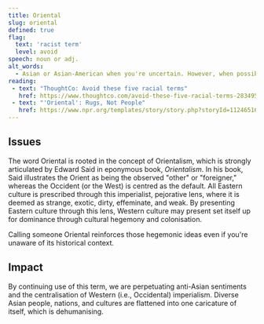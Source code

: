 ```yaml
---
title: Oriental
slug: oriental
defined: true
flag:
  text: 'racist term'
  level: avoid
speech: noun or adj.
alt_words:
  - Asian or Asian-American when you're uncertain. However, when possible, be as specific as possible. If you know or can ask someone's ethnicity, it's better to be specific such as Korean-Canadian or Vietnamese-American.
reading:
 - text: "ThoughtCo: Avoid these five racial terms"
   href: https://www.thoughtco.com/avoid-these-five-racial-terms-2834959
 - text: "'Oriental': Rugs, Not People"
   href: https://www.npr.org/templates/story/story.php?storyId=112465167?storyId=112465167
---
```


## Issues

The word Oriental is rooted in the concept of Orientalism, which is strongly articulated by Edward Said in eponymous book, _Orientalism_. In his book, Said illustrates the Orient as being the observed "other" or "foreigner," whereas the Occident (or the West) is centred as the default. All Eastern culture is prescribed through this imperialist, pejorative lens, where it is deemed as strange, exotic, dirty, effeminate, and weak. By presenting Eastern culture through this lens, Western culture may present set itself up for dominance through cultural hegemony and colonisation.

Calling someone Oriental reinforces those hegemonic ideas even if you're unaware of its historical context.

## Impact

By continuing use of this term, we are perpetuating anti-Asian sentiments and the centralisation of Western (i.e., Occidental) imperialism. Diverse Asian people, nations, and cultures are flattened into one caricature of itself, which is dehumanising.
